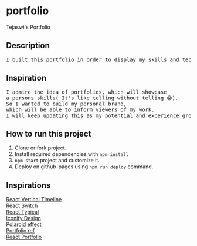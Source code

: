 # portfolio
Tejaswi's Portfolio

## Description
<pre>
I built this portfolio in order to display my skills and technologies I have experience in. 
</pre>

## Inspiration
<pre>
I admire the idea of portfolios, which will showcase 
a persons skills( It's like telling without telling 😛).
So I wanted to build my personal brand, 
which will be able to inform viewers of my work.
I will keep updating this as my potential and experience grow.😌
</pre>
## How to run this project

1. Clone or fork project.
2. Install required dependencies with `npm install`
3. `npm start` project and customize it.
4. Deploy on github-pages using `npm run deploy` command.

## Inspirations

<a href="https://github.com/stephane-monnot/react-vertical-timeline">React Vertical Timeline</a> <br/>
<a href="https://github.com/markusenglund/react-switch">React Switch</a> <br/>
<a href="https://github.com/catalinmiron/react-typical">React Typical</a> <br/>
<a href="https://iconify.design/icon-sets/?query=angular">Iconify Design</a> <br/>
<a href="https://www.w3docs.com/snippets/css/how-to-create-polaroid-image-with-css.html#">Polaroid effect</a> <br/>
<a href="https://github.com/ManigandanKrishnakumar/portfolio">Portfolio ref</a><br/>
<a href="https://github.com/Dorota1997/react-frontend-dev-portfolio">React Portfolio</a>